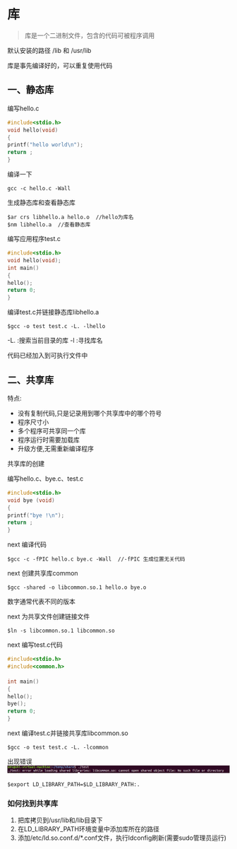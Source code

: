 # 库

> 库是一个二进制文件，包含的代码可被程序调用

默认安装的路径
/lib 和 /usr/lib

库是事先编译好的，可以重复使用代码

## 一、静态库

编写hello.c

```c
#include<stdio.h>
void hello(void)
{
printf("hello world\n");
return ;
}
```

编译一下

```shell
gcc -c hello.c -Wall
```

生成静态库和查看静态库

```shell
$ar crs libhello.a hello.o  //hello为库名
$nm libhello.a  //查看静态库
```

编写应用程序test.c

```c
#include<stdio.h>
void hello(void);
int main()
{
hello();
return 0;
}
```

编译test.c并链接静态库libhello.a

```shell
$gcc -o test test.c -L. -lhello 
```

-L. :搜索当前目录的库
-l  :寻找库名

代码已经加入到可执行文件中

## 二、共享库

特点:

- 没有复制代码,只是记录用到哪个共享库中的哪个符号  
- 程序尺寸小
- 多个程序可共享同一个库
- 程序运行时需要加载库
- 升级方便,无需重新编译程序

共享库的创建

编写hello.c、bye.c、test.c

```c
#include<stdio.h>
void bye (void)
{
printf("bye !\n");
return ;
}
```

next 编译代码

```shell
$gcc -c -fPIC hello.c bye.c -Wall  //-fPIC 生成位置无关代码
```

next 创建共享库common

```shell
$gcc -shared -o libcommon.so.1 hello.o bye.o 
```

数字通常代表不同的版本

next 为共享文件创建链接文件

```shell
$ln -s libcommon.so.1 libcommon.so
```

next 编写test.c代码

```c
#include<stdio.h>
#include<common.h>

int main()
{
hello();
bye();
return 0;
}
```

next 编译test.c并链接共享库libcommon.so

```shell
$gcc -o test test.c -L. -lcommon
```

出现错误
![错误](./picture/1_1.png)

```shell
$export LD_LIBRARY_PATH=$LD_LIBRARY_PATH:.
```

### 如何找到共享库

1. 把库拷贝到/usr/lib和/lib目录下
2. 在LD_LIBRARY_PATH环境变量中添加库所在的路径
3. 添加/etc/ld.so.conf.d/*.conf文件，执行ldconfig刷新(需要sudo管理员运行)
